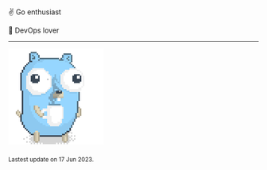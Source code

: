 :v: Go enthusiast

:muscle: DevOps lover

---

![Image alt text](/images/gopher_with_coffee.gif)


<sub>Lastest update on 17 Jun 2023.</sub>
